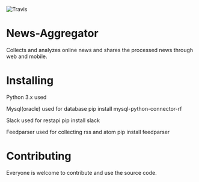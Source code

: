 ![Travis](https://travis-ci.org/dulguunbatmunkh/News-Aggregator.svg?branch=master)
# News-Aggregator
Collects and analyzes online news and shares the processed news through web and mobile.  

# Installing
Python 3.x used

Mysql(oracle) used for database
pip install mysql-python-connector-rf

Slack used for restapi
pip install slack

Feedparser used for collecting rss and atom
pip install feedparser

# Contributing
Everyone is welcome to contribute and use the source code.
